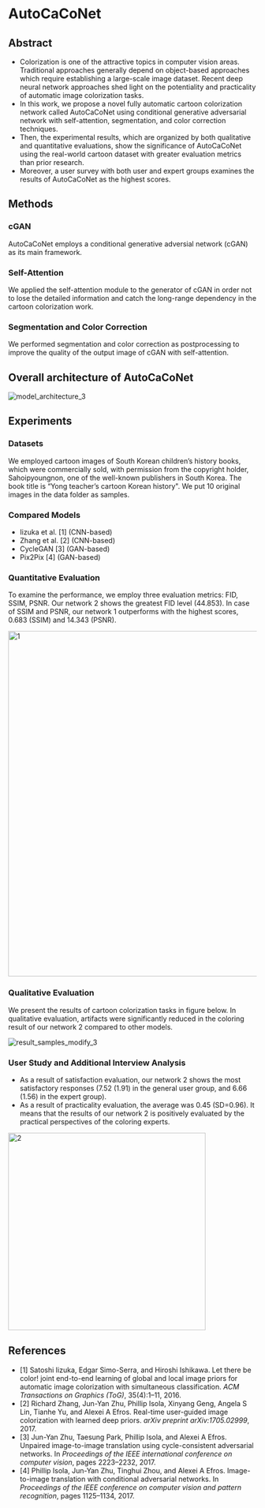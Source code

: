 # AutoCaCoNet
## Abstract
* Colorization is one of the attractive topics in computer vision areas. Traditional approaches generally depend on object-based approaches which require establishing a large-scale image dataset. Recent deep neural network approaches shed light on the potentiality and practicality of automatic image colorization tasks.
* In this work, we propose a novel fully automatic cartoon colorization network called AutoCaCoNet using  conditional generative adversarial network with self-attention, segmentation, and color correction techniques.
* Then, the experimental results, which are organized by both qualitative and quantitative evaluations, show the significance of AutoCaCoNet using the real-world cartoon dataset with greater evaluation metrics than prior research.
* Moreover, a user survey with both user and expert groups examines the results of AutoCaCoNet as the highest scores.
## Methods
### cGAN
AutoCaCoNet employs a conditional generative adversial network (cGAN) as its main framework.
### Self-Attention
We applied the self-attention module to the generator of cGAN in order not to lose the detailed information and catch the long-range dependency in the cartoon colorization work.
### Segmentation and Color Correction
We performed segmentation and color correction as postprocessing to improve the quality of the output image of cGAN with self-attention.
## Overall architecture of AutoCaCoNet
![model_architecture_3](https://user-images.githubusercontent.com/42277033/200303721-45c63572-1270-4f83-895e-a561666362fe.jpg)
## Experiments
### Datasets
We employed cartoon images of South Korean children’s history books, which were commercially sold, with permission from the copyright holder, Sahoipyoungnon, one of the well-known publishers in South Korea. The book title is “Yong teacher’s cartoon Korean history". We put 10 original images in the data folder as samples.
### Compared Models
* Iizuka et al. [1] (CNN-based)
* Zhang et al. [2] (CNN-based)
* CycleGAN [3] (GAN-based)
* Pix2Pix [4] (GAN-based)
### Quantitative Evaluation
To examine the performance, we employ three evaluation metrics: FID, SSIM, PSNR. Our network 2 shows the greatest FID level (44.853). In case of SSIM and PSNR, our network 1 outperforms with the highest scores, 0.683 (SSIM) and 14.343 (PSNR).

<img width="700" alt="1" src="https://user-images.githubusercontent.com/42277033/201195538-c97685a2-cbce-4235-ac55-ffd3bfb9cba1.png">

### Qualitative Evaluation
We present the results of cartoon colorization tasks in figure below. In qualitative evaluation, artifacts were significantly reduced in the coloring result of our network 2 compared to other models.

![result_samples_modify_3](https://user-images.githubusercontent.com/42277033/201199881-833745e8-b397-41db-9611-6ade3392f46a.jpg)

### User Study and Additional Interview Analysis
* As a result of satisfaction evaluation, our network 2 shows the most satisfactory responses (7.52 (1.91) in the general user group, and 6.66 (1.56) in the expert group).
* As a result of practicality evaluation, the average was 0.45 (SD=0.96). It means
that the results of our network 2 is positively evaluated by the practical perspectives of the coloring experts.

<img width="400" alt="2" src="https://user-images.githubusercontent.com/42277033/201205185-108eb45e-7336-4129-b062-43dde4548e2c.png">

## References
* [1] Satoshi Iizuka, Edgar Simo-Serra, and Hiroshi Ishikawa. Let there be color! joint end-to-end learning of global and local image priors for automatic image colorization with simultaneous classification. _ACM Transactions on Graphics (ToG)_, 35(4):1–11, 2016.
* [2] Richard Zhang, Jun-Yan Zhu, Phillip Isola, Xinyang Geng, Angela S Lin, Tianhe Yu, and Alexei A Efros. Real-time user-guided image colorization with learned deep priors. _arXiv preprint arXiv:1705.02999_, 2017.
* [3] Jun-Yan Zhu, Taesung Park, Phillip Isola, and Alexei A Efros. Unpaired image-to-image translation using cycle-consistent adversarial networks. In _Proceedings of the IEEE international conference on computer vision_, pages 2223–2232, 2017.
* [4] Phillip Isola, Jun-Yan Zhu, Tinghui Zhou, and Alexei A Efros. Image-to-image translation with conditional adversarial networks. In _Proceedings of the IEEE conference on computer vision and pattern recognition_, pages 1125–1134, 2017.
